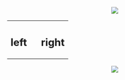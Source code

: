 <div align="center">
  <img src="https://capsule-render.vercel.app/api?section=header&type=waving&color=timeGradient&height=270&text=Welcome!🙌&fontSize=60&fontAlign=75&fontAlignY=33&desc=I'm%20Seokyung,%20FE%20Developer👩🏻‍💻&descSize=42&descAlign=63&descAlignY=55" />
  
  <table style="border-collapse: collapse; border: none;">
    <tr>
      <td valign="top" width="50%">
        <h2>left</h2>
      </td>
      <td valign="top" width="50%">
        <h2>right</h2>
      </td>
    </tr>
  </table>
  
  <img src="https://capsule-render.vercel.app/api?section=footer&type=waving&color=timeGradient&height=200" />
</div>

<!--
**Seokyung/Seokyung** is a ✨ _special_ ✨ repository because its `README.md` (this file) appears on your GitHub profile.

Here are some ideas to get you started:

- 🔭 I’m currently working on ...
- 🌱 I’m currently learning ...
- 👯 I’m looking to collaborate on ...
- 🤔 I’m looking for help with ...
- 💬 Ask me about ...
- 📫 How to reach me: ...
- 😄 Pronouns: ...
- ⚡ Fun fact: ...
-->
